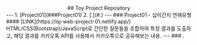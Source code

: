 <div align="center">
## Toy Project Repository
</div>
---
1. [Project01](###Project01)
2. [.](#.)
---
### Project01 - 십이간지 연애유형
#### [LINK](https://lsj-web-project-01.netlify.app/)
  HTML/CSS(Bootstrap)/JavaScript로 간단한 질문들을 조합하여 특정 결과를 도출하고, 해당 결과를 카카오톡 API를 사용해서 카카오톡으로 공유해보는 내용.
---
### .
